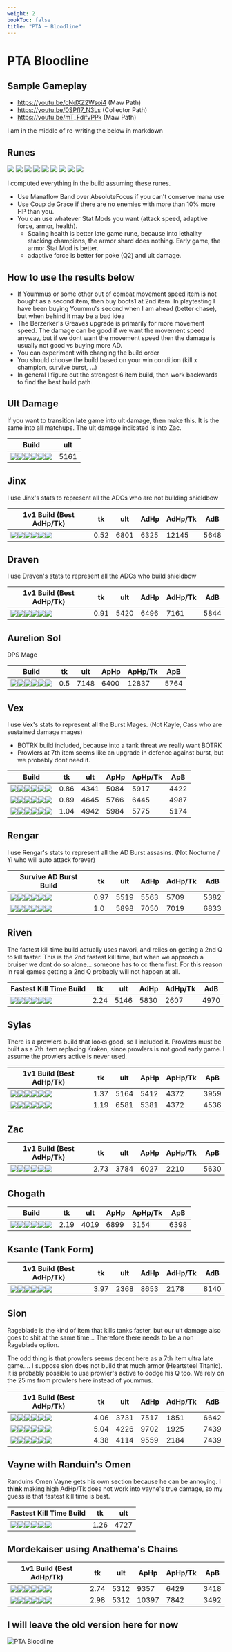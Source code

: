 ```yaml
---
weight: 2
bookToc: false
title: "PTA + Bloodline"
---
```

# PTA Bloodline

## Sample Gameplay
- https://youtu.be/cNdXZ2Wsoi4 (Maw Path)
- https://youtu.be/0SPfl7_N3Ls (Collector Path)
- https://youtu.be/mT_FdifvPPk (Maw Path)

I am in the middle of re-writing the below in markdown

## Runes

![](/Styles/Precision/PressTheAttack/PressTheAttack.png)
![](/Styles/Precision/Overheal.png)
![](/Styles/Precision/LegendBloodline/LegendBloodline.png)
![](/Styles/Precision/CutDown/CutDown.png)
![](/Styles/Sorcery/AbsoluteFocus/AbsoluteFocus.png)
![](/Styles/Sorcery/GatheringStorm/GatheringStorm.png)
![](/StatMods/StatModsAdaptiveForceIcon.png)
![](/StatMods/StatModsAdaptiveForceIcon.png)
![](/StatMods/StatModsHealthScalingIcon.png)
<!-- ![](/StatMods/StatModsAttackSpeedIcon.png) -->

I computed everything in the build assuming these runes.
- Use Manaflow Band over AbsoluteFocus if you can't conserve mana use
- Use Coup de Grace if there are no enemies with more than 10% more HP than you.
- You can use whatever Stat Mods you want (attack speed, adaptive force, armor, health). 
	- Scaling health is better late game rune, because into lethality stacking champions, the armor shard does nothing. Early game, the armor Stat Mod is better.
	- adaptive force is better for poke (Q2) and ult damage.

## How to use the results below
- If Yoummus or some other out of combat movement speed item is not bought as a second item, then buy boots1 at 2nd item. In playtesting I have been buying Yoummu's second when I am ahead (better chase), but when behind it may be a bad idea
- The Berzerker's Greaves upgrade is primarily for more movement speed. The damage can be good if we want the movement speed anyway, but if we dont want the movement speed then the damage is usually not good vs buying more AD.
- You can experiment with changing the build order
- You should choose the build based on your win condition (kill x champion, survive burst, ...) 
- In general I figure out the strongest 6 item build, then work backwards to find the best build path


## Ult Damage
If you want to transition late game into ult damage, then make this. It is the same into all matchups. The ult damage indicated is into Zac.

Build | ult 
-|-
![](/item/6672.png)![](/item/3036.png)![](/item/6675.png)![](/item/6676.png)![](/item/3142.png)![](/item/6696.png)|5161|4571|0|4458


## Jinx

I use Jinx's stats to represent all the ADCs who are not building shieldbow

1v1 Build (Best AdHp/Tk)| tk | ult | AdHp | AdHp/Tk | AdB
-|-|-|-|-|-
![](/item/6672.png)![](/item/3031.png)![](/item/6676.png)![](/item/3033.png)![](/item/3142.png)![](/item/3072.png)|0.52|6801|6325|12145|5648

## Draven

I use Draven's stats to represent all the ADCs who build shieldbow


1v1 Build (Best AdHp/Tk) | tk | ult | AdHp | AdHp/Tk | AdB
-|-|-|-|-|-
![](/item/6672.png)![](/item/3153.png)![](/item/3033.png)![](/item/6676.png)![](/item/3031.png)![](/item/3142.png)|0.91|5420|6496|7161|5844

## Aurelion Sol 

DPS Mage 

Build | tk | ult |ApHp | ApHp/Tk | ApB
-|-|-|-|-|-
![](/item/6672.png)![](/item/3153.png)![](/item/3036.png)![](/item/3156.png)![](/item/6676.png)![](/item/3142.png)|0.5|7148|6400|12837|5764



## Vex
I use Vex's stats to represent all the Burst Mages. (Not Kayle, Cass who are sustained damage mages)

- BOTRK build included, because into a tank threat we really want BOTRK 
- Prowlers at 7th item seems like an upgrade in defence against burst, but we probably dont need it.


Build | tk | ult |ApHp | ApHp/Tk | ApB
-|-|-|-|-|-
![](/item/6672.png)![](/item/3091.png)![](/item/3153.png)![](/item/3033.png)![](/item/3142.png)![](/item/3156.png)|0.86|4341|5084|5917|4422
![](/item/6672.png)![](/item/3091.png)![](/item/3033.png)![](/item/3072.png)![](/item/3156.png)![](/item/3142.png)|0.89|4645|5766|6445|4987
![](/item/3091.png)![](/item/3033.png)![](/item/3139.png)![](/item/3153.png)![](/item/3156.png)![](/item/6693.png)|1.04|4942|5984|5775|5174


## Rengar
I use Rengar's stats to represent all the AD Burst assasins. (Not Nocturne / Yi who will auto attack forever)

Survive AD Burst Build | tk | ult | AdHp | AdHp/Tk | AdB
-|-|-|-|-|-
![](/item/6672.png)![](/item/3031.png)![](/item/3033.png)![](/item/3142.png)![](/item/3071.png)![](/item/3026.png)|0.97|5519|5563|5709|5382
![](/item/6672.png)![](/item/3031.png)![](/item/3033.png)![](/item/3142.png)![](/item/6696.png)![](/item/8001.png)|1.0|5898|7050|7019|6833


## Riven 

The fastest kill time build actually uses navori, and relies on getting a 2nd Q to kill faster. This is the 2nd fastest kill time, but when we approach a bruiser we dont do so alone... someone has to cc them first. For this reason in real games getting a 2nd Q probably will not happen at all.

Fastest Kill Time Build | tk | ult | AdHp | AdHp/Tk | AdB
-|-|-|-|-|-
![](/item/6672.png)![](/item/3036.png)![](/item/3031.png)![](/item/3142.png)![](/item/6676.png)![](/item/3153.png)|2.24|5146|5830|2607|4970



## Sylas
There is a prowlers build that looks good, so I included it. Prowlers must be built as a 7th item replacing Kraken, since prowlers is not good early game.
I assume the prowlers active is never used.


1v1 Build (Best AdHp/Tk) | tk | ult |ApHp | ApHp/Tk | ApB
-|-|-|-|-|-
![](/item/6672.png)![](/item/3153.png)![](/item/3033.png)![](/item/3031.png)![](/item/3142.png)![](/item/3072.png)|1.37|5164|5412|4372|3959
![](/item/3031.png)![](/item/3033.png)![](/item/3072.png)![](/item/3153.png)![](/item/6676.png)![](/item/6693.png)|1.19|6581|5381|4372|4536

## Zac
1v1 Build (Best AdHp/Tk) | tk | ult |ApHp | ApHp/Tk | ApB
-|-|-|-|-|-
![](/item/6672.png)![](/item/3153.png)![](/item/3036.png)![](/item/3031.png)![](/item/3142.png)![](/item/3091.png)|2.73|3784|6027|2210|5630

## Chogath
Build | tk | ult |ApHp | ApHp/Tk | ApB
-|-|-|-|-|-
![](/item/3153.png)![](/item/6672.png)![](/item/3036.png)![](/item/3091.png)![](/item/3142.png)![](/item/3071.png)|2.19|4019|6899|3154|6398

## Ksante (Tank Form)
1v1 Build (Best AdHp/Tk) | tk | ult | AdHp | AdHp/Tk | AdB
-|-|-|-|-|-
![](/item/6672.png)![](/item/3153.png)![](/item/3036.png)![](/item/3071.png)![](/item/3142.png)![](/item/6333.png)|3.97|2368|8653|2178|8140


## Sion

Rageblade is the kind of item that kills tanks faster, but our ult damage also goes to shit at the same time... Therefore there needs to be a non Rageblade option.

The odd thing is that prowlers seems decent here as a 7th item ultra late game.... I suppose sion does not build that much armor (Heartsteel Titanic). It is probably possible to use prowler's active to dodge his Q too. We rely on the 25 ms from prowlers here instead of yoummus.

1v1 Build (Best AdHp/Tk) | tk | ult | AdHp | AdHp/Tk | AdB
-|-|-|-|-|-
![](/item/3153.png)![](/item/6672.png)![](/item/3036.png)![](/item/3124.png)![](/item/3071.png)![](/item/3142.png)|4.06|3731|7517|1851|6642
![](/item/3153.png)![](/item/6672.png)![](/item/3036.png)![](/item/3071.png)![](/item/3142.png)![](/item/3072.png)|5.04|4226|9702|1925|7439
![](/item/3071.png)![](/item/3036.png)![](/item/3072.png)![](/item/3124.png)![](/item/3153.png)![](/item/6693.png)|4.38|4114|9559|2184|7439


## Vayne with Randuin's Omen 
Randuins Omen Vayne gets his own section because he can be annoying. I **think** making high AdHp/Tk does not work into vayne's true damage, so my guess is that fastest kill time is best.

Fastest Kill Time Build | tk | ult
-|-|-
![](/item/6672.png)![](/item/3091.png)![](/item/3153.png)![](/item/3033.png)![](/item/3142.png)![](/item/6676.png)|1.26|4727


## Mordekaiser using Anathema's Chains
1v1 Build (Best AdHp/Tk) | tk | ult |ApHp | ApHp/Tk | ApB
-|-|-|-|-|-
![](/item/6672.png)![](/item/3036.png)![](/item/3142.png)![](/item/3153.png)![](/item/3072.png)![](/item/3156.png)|2.74|5312|9357|6429|3418
![](/item/6672.png)![](/item/3036.png)![](/item/3142.png)![](/item/3091.png)![](/item/3072.png)![](/item/3156.png)|2.98|5312|10397|7842|3492















## I will leave the old version here for now

<!-- ![PTA Bloodline](/builds/mfbloodline130801.drawio.svg) -->
![PTA Bloodline](/builds/mfbloodline130801.drawio.svg)